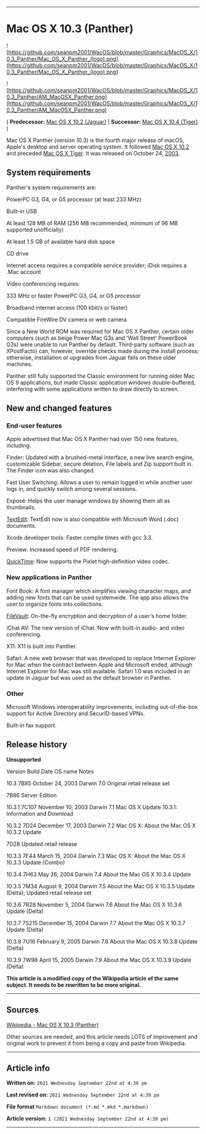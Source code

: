   
***

# Mac OS X 10.3 (Panther)

<!--
<details>
<summary><p>Click/tap here to expand/collapse</p>
<p>the dropdown containing the Mac OS X 10.2 logo</p></summary>

![https://github.com/seanpm2001/WacOS/blob/master/Graphics/MacOS_X/10.2_Jaguar/Jaguar-logo.png](https://github.com/seanpm2001/WacOS/blob/master/Graphics/MacOS_X/10.2_Jaguar/Jaguar-logo.png)

</details>
!-->

![https://github.com/seanpm2001/WacOS/blob/master/Graphics/MacOS_X/10.3_Panther/Mac_OS_X_Panther_(logo).png](https://github.com/seanpm2001/WacOS/blob/master/Graphics/MacOS_X/10.3_Panther/Mac_OS_X_Panther_(logo).png)

![https://github.com/seanpm2001/WacOS/blob/master/Graphics/MacOS_X/10.3_Panther/AM_MacOSX_Panther.png](https://github.com/seanpm2001/WacOS/blob/master/Graphics/MacOS_X/10.3_Panther/AM_MacOSX_Panther.png)

( **Predecessor:** [Mac OS X 10.2 (Jaguar)](https://github.com/seanpm2001/WacOS/wiki/Mac-OS-X-10-2-Jaguar/) | **Successor:** [Mac OS X 10.4 (Tiger)](https://github.com/seanpm2001/WacOS/wiki/Mac-OS-X-10-4-Tiger/) )

Mac OS X Panther (version 10.3) is the fourth major release of macOS, Apple's desktop and server operating system. It followed [Mac OS X 10.2](https://github.com/seanpm2001/WacOS/wiki/Mac-OS-X-10-2-Jaguar/) and preceded [Mac OS X Tiger](https://github.com/seanpm2001/WacOS/wiki/Mac-OS-X-10-4-Tiger/). It was released on October 24, [2003](https://github.com/seanpm2001/WacOS/wiki/2003/).

## System requirements

Panther's system requirements are:


PowerPC G3, G4, or G5 processor (at least 233 MHz)

Built-in USB

At least 128 MB of RAM (256 MB recommended, minimum of 96 MB supported unofficially)

At least 1.5 GB of available hard disk space

CD drive

Internet access requires a compatible service provider; iDisk requires a .Mac account

Video conferencing requires:

333 MHz or faster PowerPC G3, G4, or G5 processor

Broadband internet access (100 kbit/s or faster)

Compatible FireWire DV camera or web camera

Since a New World ROM was required for Mac OS X Panther, certain older computers (such as beige Power Mac G3s and 'Wall Street' PowerBook G3s) were unable to run Panther by default. Third-party software (such as XPostFacto) can, however, override checks made during the install process; otherwise, installation or upgrades from Jaguar fails on these older machines.

Panther still fully supported the Classic environment for running older Mac OS 9 applications, but made Classic application windows double-buffered, interfering with some applications written to draw directly to screen.

## New and changed features

### End-user features

Apple advertised that Mac OS X Panther had over 150 new features, including:


Finder: Updated with a brushed-metal interface, a new live search engine, customizable Sidebar, secure deletion, File labels and Zip support built in. The Finder icon was also changed.

Fast User Switching: Allows a user to remain logged in while another user logs in, and quickly switch among several sessions.

Exposé: Helps the user manage windows by showing them all as thumbnails.

[TextEdit](https://github.com/seanpm2001/WacOS/wiki/TextEdit/): TextEdit now is also compatible with Microsoft Word (.doc) documents.

Xcode developer tools: Faster compile times with gcc 3.3.

Preview: Increased speed of PDF rendering.

[QuickTime](https://github.com/seanpm2001/WacOS/wiki/QuickTime/): Now supports the Pixlet high-definition video codec.

### New applications in Panther


Font Book: A font manager which simplifies viewing character maps, and adding new fonts that can be used systemwide. The app also allows the user to organize fonts into collections.

[FileVault](https://github.com/seanpm2001/WacOS/wiki/FileVault/): On-the-fly encryption and decryption of a user's home folder.

iChat AV: The new version of iChat. Now with built-in audio- and video conferencing.

X11: X11 is built into Panther.

Safari: A new web browser that was developed to replace Internet Explorer for Mac when the contract between Apple and Microsoft ended, although Internet Explorer for Mac was still available. Safari 1.0 was included in an update in Jaguar but was used as the default browser in Panther.

### Other

Microsoft Windows interoperability improvements, including out-of-the-box support for Active Directory and SecurID-based VPNs.

Built-in fax support.

## Release history

**Unsupported**

Version 	Build 	Date 	OS name 	Notes

10.3 	7B85 	October 24, 2003 	Darwin 7.0 	Original retail release set

7B86 	Server Edition

10.3.1 	7C107 	November 10, 2003 	Darwin 7.1 	Mac OS X Update 10.3.1: Information and Download

10.3.2 	7D24 	December 17, 2003 	Darwin 7.2 	Mac OS X: About the Mac OS X 10.3.2 Update

7D28 		Updated retail release

10.3.3 	7F44 	March 15, 2004 	Darwin 7.3 	Mac OS X: About the Mac OS X 10.3.3 Update (Combo)

10.3.4 	7H63 	May 26, 2004 	Darwin 7.4 	About the Mac OS X 10.3.4 Update

10.3.5 	7M34 	August 9, 2004 	Darwin 7.5 	About the Mac OS X 10.3.5 Update (Delta); Updated retail release set

10.3.6 	7R28 	November 5, 2004 	Darwin 7.6 	About the Mac OS X 10.3.6 Update (Delta)

10.3.7 	7S215 	December 15, 2004 	Darwin 7.7 	About the Mac OS X 10.3.7 Update (Delta)

10.3.8 	7U16 	February 9, 2005 	Darwin 7.8 	About the Mac OS X 10.3.8 Update (Delta)

10.3.9 	7W98 	April 15, 2005 	Darwin 7.9 	About the Mac OS X 10.3.9 Update (Delta)

**This article is a modified copy of the Wikipedia article of the same subject. It needs to be rewritten to be more original.**

***

## Sources

[Wikipedia - Mac OS X 10.3 (Panther)](https://en.wikipedia.org/wiki/Mac_OS_X_10.3/)

Other sources are needed, and this article needs LOTS of improvement and original work to prevent it from being a copy and paste from Wikipedia.

***

## Article info

**Written on:** `2021 Wednesday September 22nd at 4:39 pm`

**Last revised on:** `2021 Wednesday September 22nd at 4:39 pm`

**File format** `Markdown document (*.md *.mkd *.markdown)`

**Article version:** `1 (2021 Wednesday September 22nd at 4:39 pm)`

***

<!-- Tools

Quick copy and paste

https://github.com/seanpm2001/WacOS/wiki/

!-->
